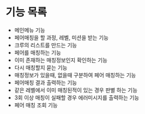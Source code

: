# 기능 목록
- 메인메뉴 기능
- 페어매칭을 할 과정, 레벨, 미션을 받는 기능
- 크루의 리스트를 만드는 기능
- 페어를 매칭하는 기능
- 이미 존재하는 매칭정보인지 확인하는 기능
- 다시 매칭할지 묻는 기능
- 매칭정보가 있을때, 없을때 구분하여 페어 매칭하는 기능
- 페어매칭 결과 출력하는 기능
- 같은 레벨에서 이미 매칭된적이 있는 경우 판별 하는 기능
- 3회 이상 매칭이 실패할 경우 에러미시지를 출력하는 기능
- 페어 매칭 조회 기능

